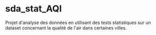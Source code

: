 # sda_stat_AQI
Projet d'analyse des données en utilisant des tests statistiques sur un dataset concernant la qualité de l'air dans certaines villes.
